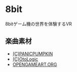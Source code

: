 # 8bit
8bitゲーム機の世界を体験するVR

## 楽曲素材
- [(C)PANICPUMPKIN](http://pansound.com/panicpumpkin/music/kiyaku.html)
- [(C)OtoLogic](https://otologic.jp/free/license.html)
- [OPENGAMEART.ORG](https://opengameart.org/content/512-sound-effects-8-bit-style)
